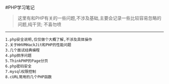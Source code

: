 #PHP学习笔记
>这里有和PHP有关的一些问题,不涉及基础,主要会记录一些比较容易忽略的问题,纯干货;
>不喜勿喷


- - -
    1.php安全说明,仅仅做个大概了解,不涉及具体操作
    2.关于HHVMHackJit和PHP的性能问题
    3.几个面试经典编程
    4.php排序问题
    5.ThinkPHP的Page分页
    6.php密码安全
    7.mysql权限控制
    8.cURL常用的几个PHP函数
